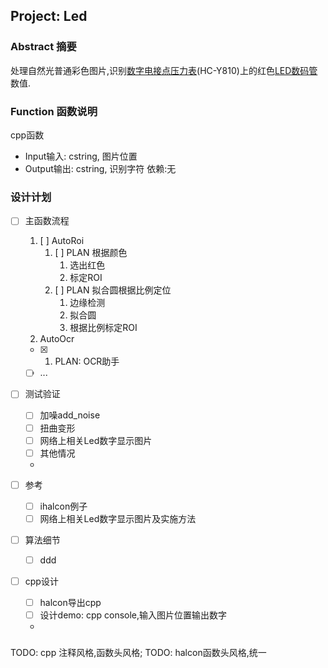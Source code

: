 ## Project: Led

### Abstract 摘要
处理自然光普通彩色图片,识别[数字电接点压力表](https://baike.baidu.com/item/%E6%95%B0%E6%98%BE%E7%94%B5%E6%8E%A5%E7%82%B9%E5%8E%8B%E5%8A%9B%E8%A1%A8)(HC-Y810)上的红色[LED数码管](https://baike.baidu.com/item/LED%E6%95%B0%E7%A0%81%E7%AE%A1)数值.
### Function 函数说明
cpp函数
- Input输入: cstring, 图片位置
- Output输出: cstring, 识别字符
依赖:无

### 设计计划
- [ ] 主函数流程
  1. [ ] AutoRoi
       1. [ ] PLAN 根据颜色
          1. 选出红色
          2. 标定ROI
       2. [ ] PLAN 拟合圆根据比例定位
          1. 边缘检测
          2. 拟合圆
          3. 根据比例标定ROI
  2. AutoOcr
    - [X] 1. PLAN: OCR助手
    - [ ] ...
- [ ] 测试验证
  - [ ] 加噪add_noise
  - [ ] 扭曲变形
  - [ ] 网络上相关Led数字显示图片
  - [ ] 其他情况
  - 

- [ ] 参考
  - [ ] ihalcon例子
  - [ ] 网络上相关Led数字显示图片及实施方法

- [ ] 算法细节
  - [ ] ddd

- [ ] cpp设计
  - [ ] halcon导出cpp
  - [ ] 设计demo: cpp console,输入图片位置输出数字
  - 

### 

TODO: cpp 注释风格,函数头风格;
TODO: halcon函数头风格,统一
